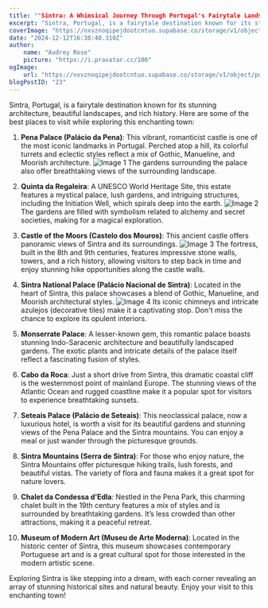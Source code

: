 ```yaml
---
title: ""Sintra: A Whimsical Journey Through Portugal's Fairytale Landscape""
excerpt: "Sintra, Portugal, is a fairytale destination known for its stunning architecture, beautiful landscapes, and rich history. Here are some of the best places to visit while exploring this enchanting town"
coverImage: "https://nxvznoqipejdootcntuo.supabase.co/storage/v1/object/public/travel-blog-images/image_23_0.png"
date: "2024-12-12T16:38:40.310Z"
author:
    name: "Audrey Rose"
    picture: "https://i.pravatar.cc/100"
ogImage:
    url: "https://nxvznoqipejdootcntuo.supabase.co/storage/v1/object/public/travel-blog-images/image_23_0.png"
blogPostID: "23"
---
```

    

Sintra, Portugal, is a fairytale destination known for its stunning architecture, beautiful landscapes, and rich history. Here are some of the best places to visit while exploring this enchanting town:

1. **Pena Palace (Palácio da Pena)**: This vibrant, romanticist castle is one of the most iconic landmarks in Portugal. Perched atop a hill, its colorful turrets and eclectic styles reflect a mix of Gothic, Manueline, and Moorish architecture. ![Image 1](https://nxvznoqipejdootcntuo.supabase.co/storage/v1/object/public/travel-blog-images/image_23_0.png) The gardens surrounding the palace also offer breathtaking views of the surrounding landscape.

2. **Quinta da Regaleira**: A UNESCO World Heritage Site, this estate features a mystical palace, lush gardens, and intriguing structures, including the Initiation Well, which spirals deep into the earth. ![Image 2](https://nxvznoqipejdootcntuo.supabase.co/storage/v1/object/public/travel-blog-images/image_23_1.png) The gardens are filled with symbolism related to alchemy and secret societies, making for a magical exploration.

3. **Castle of the Moors (Castelo dos Mouros)**: This ancient castle offers panoramic views of Sintra and its surroundings. ![Image 3](https://nxvznoqipejdootcntuo.supabase.co/storage/v1/object/public/travel-blog-images/image_23_2.png) The fortress, built in the 8th and 9th centuries, features impressive stone walls, towers, and a rich history, allowing visitors to step back in time and enjoy stunning hike opportunities along the castle walls.

4. **Sintra National Palace (Palácio Nacional de Sintra)**: Located in the heart of Sintra, this palace showcases a blend of Gothic, Manueline, and Moorish architectural styles. ![Image 4](https://nxvznoqipejdootcntuo.supabase.co/storage/v1/object/public/travel-blog-images/image_23_3.png) Its iconic chimneys and intricate azulejos (decorative tiles) make it a captivating stop. Don't miss the chance to explore its opulent interiors.

5. **Monserrate Palace**: A lesser-known gem, this romantic palace boasts stunning Indo-Saracenic architecture and beautifully landscaped gardens. The exotic plants and intricate details of the palace itself reflect a fascinating fusion of styles.

6. **Cabo da Roca**: Just a short drive from Sintra, this dramatic coastal cliff is the westernmost point of mainland Europe. The stunning views of the Atlantic Ocean and rugged coastline make it a popular spot for visitors to experience breathtaking sunsets.

7. **Seteais Palace (Palácio de Seteais)**: This neoclassical palace, now a luxurious hotel, is worth a visit for its beautiful gardens and stunning views of the Pena Palace and the Sintra mountains. You can enjoy a meal or just wander through the picturesque grounds.

8. **Sintra Mountains (Serra de Sintra)**: For those who enjoy nature, the Sintra Mountains offer picturesque hiking trails, lush forests, and beautiful vistas. The variety of flora and fauna makes it a great spot for nature lovers.

9. **Chalet da Condessa d’Edla**: Nestled in the Pena Park, this charming chalet built in the 19th century features a mix of styles and is surrounded by breathtaking gardens. It’s less crowded than other attractions, making it a peaceful retreat.

10. **Museum of Modern Art (Museu de Arte Moderna)**: Located in the historic center of Sintra, this museum showcases contemporary Portuguese art and is a great cultural spot for those interested in the modern artistic scene.

Exploring Sintra is like stepping into a dream, with each corner revealing an array of stunning historical sites and natural beauty. Enjoy your visit to this enchanting town!